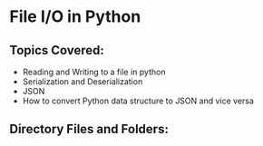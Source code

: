 # File I/O in Python

## Topics Covered:
* Reading and Writing to a file in python
* Serialization and Deserialization
* JSON
* How to convert Python data structure to JSON and vice versa

## Directory Files and Folders:

